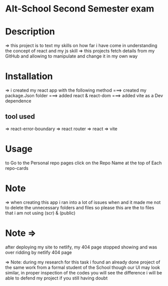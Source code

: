 # Alt-School Second Semester exam


# Description
=> this project is to text my skills on how far i have come in understanding the concept of react and my js skill
=> this projects fetch details from my GitHub and allowing to manipulate and change it in my own way


# Installation

=> i created my react app with the following method
===> created my package.Json folder
===> added react & react-dom
===> added vite as a Dev dependence

## tool used 
=> react-error-boundary
=> react router
=> react
=> vite





# Usage
 to Go to the Personal repo pages click on the Repo Name at the top of Each repo-cards

# Note 
=> when creating this app i ran into a lot of issues when and it made me not to delete the unnecessary folders and files so please this are the to files that i am not using  (scr) & (public)

# Note => 
after deploying my site to netlify, my 404 page stopped showing and was over ridding by netlify 404 page 



=> Note: during my research for this task i found an already done project of the same work from a formal  student of the School
    though our UI may look similar, in proper inspection of the codes you will see the difference
    i will be able to defend my project if you still having doubt
